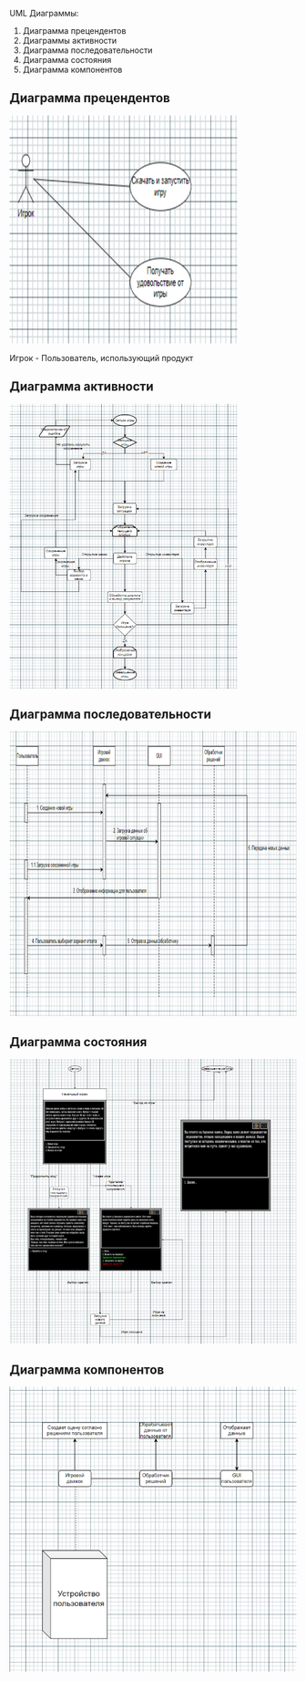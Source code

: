 UML Диаграммы:

1. Диаграмма прецендентов
2. Диаграммы активности
3. Диаграмма последовательности
4. Диаграмма состояния
5. Диаграмма компонентов

<h2>Диаграмма прецендентов</h2>

<img src="https://github.com/tanktema/KingOfToads/blob/main/Diagrams/Requirements.png" height=400 width=400>

Игрок - Пользователь, использующий продукт


<h2>Диаграмма активности</h2>

<img src="https://github.com/tanktema/KingOfToads/blob/main/Diagrams/Activity.png" height=500 width=400>

<h2>Диаграмма последовательности</h2>

<img src="https://github.com/tanktema/KingOfToads/blob/main/Diagrams/Sequence.png" height=500 width=600>

<h2>Диаграмма состояния</h2>

<img src="https://github.com/tanktema/KingOfToads/blob/main/Diagrams/States.png" height=500 width=600>

<h2>Диаграмма компонентов</h2>

<img src="https://github.com/tanktema/KingOfToads/blob/main/Diagrams/Structure.png" height=500 width=600>
